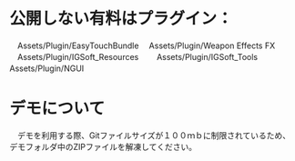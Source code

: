# 公開しない有料はプラグイン：
　Assets/Plugin/EasyTouchBundle
　Assets/Plugin/Weapon Effects FX
　Assets/Plugin/IGSoft_Resources　
　Assets/Plugin/IGSoft_Tools　
　Assets/Plugin/NGUI　
　
# デモについて
　デモを利用する際、Gitファイルサイズが１００ｍｂに制限されているため、デモフォルダ中のZIPファイルを解凍してください。
